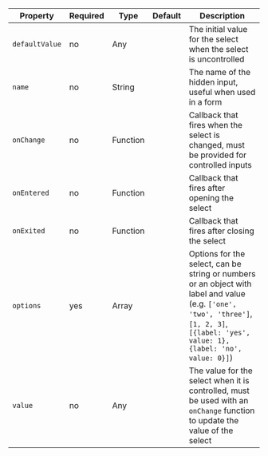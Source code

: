 Property | Required | Type | Default | Description
---------|----------|------|---------|------------
`defaultValue` | no  | Any      | | The initial value for the select when the select is uncontrolled
`name`         | no  | String   | | The name of the hidden input, useful when used in a form
`onChange`     | no  | Function | | Callback that fires when the select is changed, must be provided for controlled inputs
`onEntered`    | no  | Function | | Callback that fires after opening the select
`onExited`     | no  | Function | | Callback that fires after closing the select
`options`      | yes | Array    | | Options for the select, can be string or numbers or an object with label and value (e.g. `['one', 'two', 'three']`, `[1, 2, 3]`, `[{label: 'yes', value: 1}, {label: 'no', value: 0}]`)
`value`        | no  | Any      | | The value for the select when it is controlled, must be used with an `onChange` function to update the value of the select
